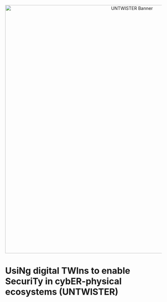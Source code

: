 <!-- Banner -->
<p align="center">
  <img src="https://github.com/user-attachments/assets/8535c2bd-b158-4058-8d52-b16fe44d386d" alt="UNTWISTER Banner" width="800">
</p>

# UsiNg digital TWIns to enable SecuriTy in cybER-physical ecosystems (UNTWISTER)
